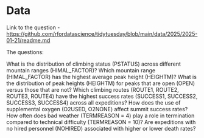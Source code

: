 # Data

Link to the question - https://github.com/rfordatascience/tidytuesday/blob/main/data/2025/2025-01-21/readme.md


The questions:

What is the distribution of climbing status (PSTATUS) across different mountain ranges (HIMAL_FACTOR)?
Which mountain range (HIMAL_FACTOR) has the highest average peak height (HEIGHTM)?
What is the distribution of peak heights (HEIGHTM) for peaks that are open (OPEN) versus those that are not?
Which climbing routes (ROUTE1, ROUTE2, ROUTE3, ROUTE4) have the highest success rates (SUCCESS1, SUCCESS2, SUCCESS3, SUCCESS4) across all expeditions?
How does the use of supplemental oxygen (O2USED, O2NONE) affect summit success rates?
How often does bad weather (TERMREASON = 4) play a role in termination compared to technical difficulty (TERMREASON = 10)?
Are expeditions with no hired personnel (NOHIRED) associated with higher or lower death rates?